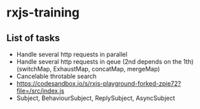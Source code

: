 # rxjs-training

## List of tasks

- Handle several http requests in parallel
- Handle several http requests in qeue (2nd depends on the 1th) (switchMap, ExhaustMap, concatMap, mergeMap)
- Cancelable throtable search
- https://codesandbox.io/s/rxjs-playground-forked-zpie72?file=/src/index.js
- Subject, BehaviourSubject, ReplySubject, AsyncSubject
